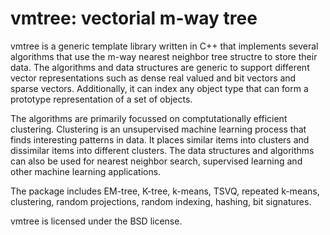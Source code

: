 vmtree: vectorial m-way tree
============================

vmtree is a generic template library written in C++ that implements several
algorithms that use the m-way nearest neighbor tree structre to store their
data. The algorithms and data structures are generic to support different
vector representations such as dense real valued and bit vectors and sparse
vectors. Additionally, it can index any object type that can form a prototype
representation of a set of objects.

The algorithms are primarily focussed on comptutationally efficient clustering.
Clustering is an unsupervised machine learning process that finds interesting
patterns in data. It places similar items into clusters and dissimilar items
into different clusters. The data structures and algorithms can also be used
for nearest neighbor search, supervised learning and other machine learning
applications.

The package includes EM-tree, K-tree, k-means, TSVQ, repeated k-means,
clustering, random projections, random indexing, hashing, bit signatures.

vmtree is licensed under the BSD license.
